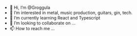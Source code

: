 - 👋 Hi, I’m @Groggula
- 👀 I’m interested in metal, music production, guitars, gin, tech.
- 🌱 I’m currently learning React and Typescript
- 💞️ I’m looking to collaborate on ...
- 📫 How to reach me ...

<!---
Groggula/Groggula is a ✨ special ✨ repository because its `README.md` (this file) appears on your GitHub profile.
You can click the Preview link to take a look at your changes.
--->
